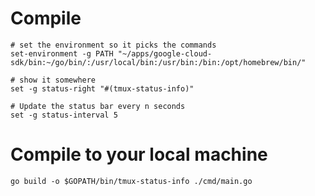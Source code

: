 # Compile

```shell
# set the environment so it picks the commands
set-environment -g PATH "~/apps/google-cloud-sdk/bin:~/go/bin/:/usr/local/bin:/usr/bin:/bin:/opt/homebrew/bin/"

# show it somewhere
set -g status-right "#(tmux-status-info)"

# Update the status bar every n seconds
set -g status-interval 5
```

# Compile to your local machine

```shell
go build -o $GOPATH/bin/tmux-status-info ./cmd/main.go
```